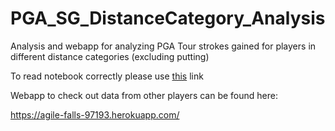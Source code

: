 # PGA_SG_DistanceCategory_Analysis
Analysis and webapp for analyzing PGA Tour strokes gained for players in different distance categories (excluding putting)

To read notebook correctly please use [this](https://colab.research.google.com/github/PhilipEkfeldt/PGA_SG_DistanceCategory_Analysis/blob/master/PGA%20Analysis%202018.ipynb) link

Webapp to check out data from other players can be found here:

https://agile-falls-97193.herokuapp.com/
